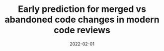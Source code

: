---
title: "Early prediction for merged vs abandoned code changes in modern code reviews"
collection: publications
permalink: /publication/2022-02-01
date: 2022-02-01
venue: 'Information and Software Technology'
slidesurl: 'https://github.com/khairulislam/Predict-Code-Changes'
paperurl: 'https://www.sciencedirect.com/science/article/abs/pii/S0950584921002032'
citation: 'Islam K, Ahmed T, Shahriyar R, Iqbal A, Uddin G.'
---